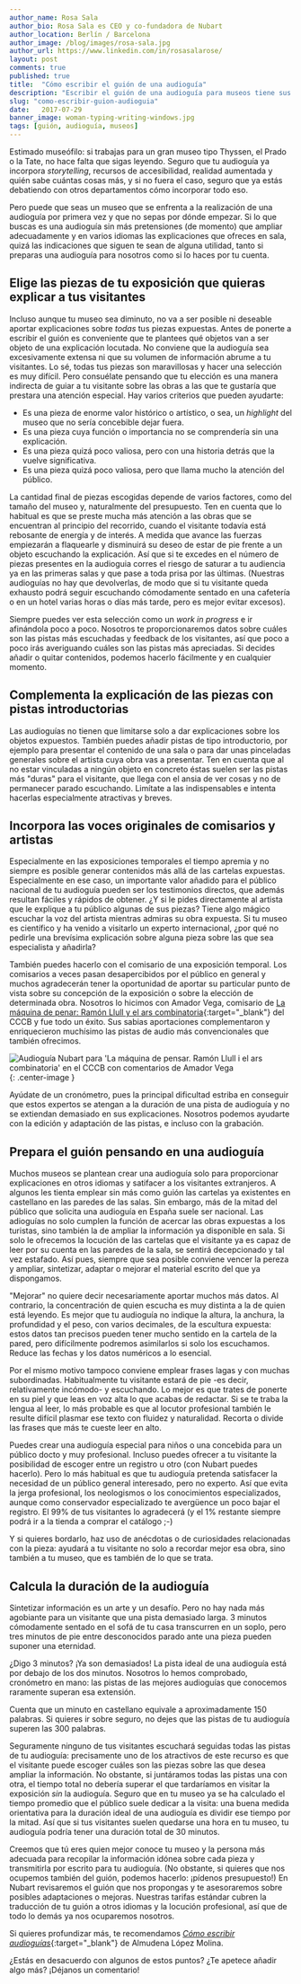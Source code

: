 ```yaml
---
author_name: Rosa Sala
author_bio: Rosa Sala es CEO y co-fundadora de Nubart
author_location: Berlín / Barcelona
author_image: /blog/images/rosa-sala.jpg
author_url: https://www.linkedin.com/in/rosasalarose/
layout: post
comments: true
published: true
title:  "Cómo escribir el guión de una audioguía"
description: "Escribir el guión de una audioguía para museos tiene sus trucos. Aquí tienes las recomendaciones de Nubart a partir de nuestra experiencia"
slug: "como-escribir-guion-audioguia"
date:   2017-07-29
banner_image: woman-typing-writing-windows.jpg
tags: [guión, audioguía, museos]
---
```


Estimado museófilo: si trabajas para un gran museo tipo Thyssen, el Prado o la Tate, no hace falta que sigas leyendo. Seguro que tu audioguía ya incorpora *storytelling*, recursos de accesibilidad, realidad aumentada y quién sabe cuántas cosas más, y si no fuera el caso, seguro que ya estás debatiendo con otros departamentos cómo incorporar todo eso. 

Pero puede que seas un museo que se enfrenta a la realización de una audioguía por primera vez y que no sepas por dónde empezar. Si lo que buscas es una audioguía sin más pretensiones (de momento) que ampliar adecuadamente y en varios idiomas las explicaciones que ofreces en sala, quizá las indicaciones que siguen te sean de alguna utilidad, tanto si preparas una audioguía para nosotros como si lo haces por tu cuenta.

<!--more-->

## Elige las piezas de tu exposición que quieras explicar a tus visitantes

 Incluso aunque tu museo sea diminuto, no va a ser posible ni deseable aportar explicaciones sobre *todas* tus piezas expuestas. Antes de ponerte a escribir el guión es conveniente que te plantees qué objetos van a ser objeto de una explicación locutada. No conviene que la audioguía sea excesivamente extensa ni que su volumen de información abrume a tu visitantes. Lo sé, todas tus piezas son maravillosas y hacer una selección es muy difícil. Pero consuélate pensando que tu elección es una manera indirecta de guiar a tu visitante sobre las obras a las que te gustaría que prestara una atención especial. Hay varios criterios que pueden ayudarte:
 
 * Es una pieza de enorme valor histórico o artístico, o sea, un *highlight* del museo que no sería concebible dejar fuera.
 * Es una pieza cuya función o importancia no se comprendería sin una explicación. 
 * Es una pieza quizá poco valiosa, pero con una historia detrás que la vuelve significativa.
 * Es una pieza quizá poco valiosa, pero que llama mucho la atención del público.
 
 La cantidad final de piezas escogidas depende de varios factores, como del tamaño del museo y, naturalmente del presupuesto. Ten en cuenta que lo habitual es que se preste mucha más atención a las obras que se encuentran al principio del recorrido, cuando el visitante todavía está rebosante de energía y de interés. A medida que avance las fuerzas empiezarán a flaquearle y disminuirá su deseo de estar de pie frente a un objeto escuchando la explicación. Así que si te excedes en el número de piezas presentes en la audioguia corres el riesgo de saturar a tu audiencia ya en las primeras salas y que pase a toda prisa por las últimas. (Nuestras audioguías no hay que devolverlas, de modo que si tu visitante queda exhausto podrá seguir escuchando cómodamente sentado en una cafetería o en un hotel varias horas o días más tarde, pero es mejor evitar excesos). 
 
 Siempre puedes ver esta selección como un *work in progress* e ir afinándola poco a poco. Nosotros te proporcionaremos datos sobre cuáles son las pistas más escuchadas y feedback de los visitantes, así que poco a poco irás averiguando cuáles son las pistas más apreciadas. Si decides añadir o quitar contenidos, podemos hacerlo fácilmente y en cualquier momento.

## Complementa la explicación de las piezas con pistas introductorias

Las audioguías no tienen que limitarse solo a dar explicaciones sobre los objetos expuestos. También puedes añadir pistas de tipo introductorio, por ejemplo para presentar el contenido de una sala o para dar unas pinceladas generales sobre el artista cuya obra vas a presentar. Ten en cuenta que al no estar vinculadas a ningún objeto en concreto éstas suelen ser las pistas más "duras" para el visitante, que llega con el ansia de ver cosas y no de permanecer parado escuchando. Limítate a las indispensables e intenta hacerlas especialmente atractivas y breves.

## Incorpora las voces originales de comisarios y artistas 

Especialmente en las exposiciones temporales el tiempo apremia y no siempre es posible generar contenidos más allá de las cartelas expuestas. Especialmente en ese caso, un importante valor añadido para el público nacional de tu audioguía pueden ser los testimonios directos, que además resultan fáciles y rápidos de obtener. ¿Y si le pides directamente al artista que le explique a tu público algunas de sus piezas? Tiene algo mágico escuchar la voz del artista mientras admiras su obra expuesta. Si tu museo es científico y ha venido a visitarlo un experto internacional, ¿por qué no pedirle una brevísima explicación sobre alguna pieza sobre las que sea especialista y añadirla? 

También puedes hacerlo con el comisario de una exposición temporal. Los comisarios a veces pasan desapercibidos por el público en general y muchos agradecerán tener la oportunidad de aportar su particular punto de vista sobre su concepción de la exposición o sobre la elección de determinada obra. Nosotros lo hicimos con Amador Vega, comisario de [La máquina de penar: Ramón Llull y el ars combinatoria](http://www.cccb.org/es/exposiciones/ficha/la-maquina-de-pensar/223672){:target="_blank"} del CCCB y fue todo un éxito. Sus sabias aportaciones complementaron y enriquecieron muchísimo las pistas de audio más convencionales que también ofrecimos. 

![Audioguía Nubart para 'La máquina de pensar. Ramón Llull i el ars combinatoria' en el CCCB con comentarios de Amador Vega]({{site.baseurl}}/images/posts/audioguia-llull-cccb.jpg){: .center-image }

Ayúdate de un cronómetro, pues la principal dificultad estriba en conseguir que estos expertos se atengan a la duración de una pista de audioguía y no se extiendan demasiado en sus explicaciones. Nosotros podemos ayudarte con la edición y adaptación de las pistas, e incluso con la grabación.

## Prepara el guión pensando en una audioguía

Muchos museos se plantean crear una audioguía solo para proporcionar explicaciones en otros idiomas y satifacer a los visitantes extranjeros. A algunos les tienta emplear sin más como guión las cartelas ya existentes en castellano en las paredes de las salas. Sin embargo, más de la mitad del público que solicita una audioguía en España suele ser nacional. Las adioguías no solo cumplen la función de acercar las obras expuestas a los turistas, sino también la de ampliar la información ya disponible en sala. Si solo le ofrecemos la locución de las cartelas que el visitante ya es capaz de leer por su cuenta en las paredes de la sala, se sentirá decepcionado y tal vez estafado. Así pues, siempre que sea posible conviene vencer la pereza y ampliar, sintetizar, adaptar o mejorar el material escrito del que ya dispongamos. 

"Mejorar" no quiere decir necesariamente aportar muchos más datos. Al contrario, la concentración de quien escucha es muy distinta a la de quien está leyendo. Es mejor que tu audioguía no indique la altura, la anchura, la profundidad y el peso, con varios decimales, de la escultura expuesta: estos datos tan precisos pueden tener mucho sentido en la cartela de la pared, pero difícilmente podremos asimilarlos si solo los escuchamos. Reduce las fechas y los datos numéricos a lo esencial.

Por el mismo motivo tampoco conviene emplear frases lagas y con muchas subordinadas. Habitualmente tu visitante estará de pie -es decir, relativamente incómodo- y escuchando. Lo mejor es que trates de ponerte en su piel y que leas en voz alta lo que acabas de redactar. Si se te traba la lengua al leer, lo más probable es que al locutor profesional también le resulte difícil plasmar ese texto con fluidez y naturalidad. Recorta o divide las frases que más te cueste leer en alto.

Puedes crear una audioguía especial para niños o una concebida para un público docto y muy profesional. Incluso puedes ofrecer a tu visitante la posibilidad de escoger entre un registro u otro (con Nubart puedes hacerlo). Pero lo más habitual es que tu audioguía pretenda satisfacer la necesidad de un público general interesado, pero no experto. Así que evita la jerga profesional, los neologismos o los conocimientos especializados, aunque como conservador especializado te avergüence un poco bajar el registro. El 99% de tus visitantes lo agradecerá (y el 1% restante siempre podrá ir a la tienda a comprar el catálogo ;-)

Y si quieres bordarlo, haz uso de anécdotas o de curiosidades relacionadas con la pieza: ayudará a tu visitante no solo a recordar mejor esa obra, sino también a tu museo, que es también de lo que se trata.

## Calcula la duración de la audioguía

Sintetizar información es un arte y un desafío. Pero no hay nada más agobiante para un visitante que una pista demasiado larga. 3 minutos cómodamente sentado en el sofá de tu casa transcurren en un soplo, pero tres minutos de pie entre desconocidos parado ante una pieza pueden suponer una eternidad. 

¿Digo 3 minutos? ¡Ya son demasiados! La pista ideal de una audioguía está por debajo de los dos minutos. Nosotros lo hemos comprobado, cronómetro en mano: las pistas de las mejores audioguías que conocemos raramente superan esa extensión. 

Cuenta que un minuto en castellano equivale a aproximadamente 150 palabras. Si quieres ir sobre seguro, no dejes que las pistas de tu audioguía superen las 300 palabras. 

Seguramente ninguno de tus visitantes escuchará seguidas todas las pistas de tu audioguía: precisamente uno de los atractivos de este recurso es que el visitante puede escoger cuáles son las piezas sobre las que desea ampliar la información. No obstante, si juntáramos todas las pistas una con otra, el tiempo total no debería superar el que tardaríamos en visitar la exposición *sin* la audioguía. Seguro que en tu museo ya se ha calculado el tiempo promedio que el público suele dedicar a la visita: una buena medida orientativa para la duración ideal de una audioguía es dividir ese tiempo por la mitad. Así que si tus visitantes suelen quedarse una hora en tu museo, tu audioguía podría tener una duración total de 30 minutos.

Creemos que tú eres quien mejor conoce tu museo y la persona más adecuada para recopilar la información idónea sobre cada pieza y transmitirla por escrito para tu audioguía. (No obstante, si quieres que nos ocupemos también del guión, podemos hacerlo: ¡pídenos presupuesto!) En Nubart revisaremos el guión que nos propongas y te asesoraremos sobre posibles adaptaciones o mejoras. Nuestras tarifas estándar cubren la traducción de tu guión a otros idiomas y la locución profesional, así que de todo lo demás ya nos ocuparemos nosotros. 

Si quieres profundizar más, te recomendamos [*Cómo escribir audioguías*](http://www.trea.es/books/como-escribir-audioguias){:target="_blank"} de Almudena López Molina.

¿Estás en desacuerdo con algunos de estos puntos? ¿Te apetece añadir algo más? ¡Déjanos un comentario!